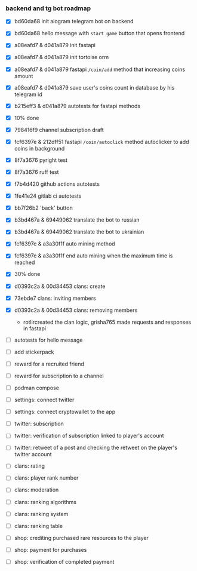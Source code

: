 ### backend and tg bot roadmap

- [x] bd60da68 init aiogram telegram bot on backend
- [x] bd60da68 hello message with `start game` button that opens frontend
- [x] a08eafd7 & d041a879 init fastapi
- [x] a08eafd7 & d041a879 init tortoise orm
- [x] a08eafd7 & d041a879 fastapi `/coin/add` method that increasing coins amount
- [x] a08eafd7 & d041a879 save user's coins count in database by his telegram id
- [x] b215eff3 & d041a879 autotests for fastapi methods
- [x] 10% done
- [x] 798416f9 channel subscription draft
- [x] fcf6397e & 212dff51 fastapi `/coin/autoclick` method autoclicker to add coins in background
- [x] 8f7a3676 pyright test
- [x] 8f7a3676 ruff test
- [x] f7b4d420 github actions autotests
- [x] 1fe41e24 gitlab ci autotests
- [x] bb7f26b2 'back' button
- [x] b3bd467a & 69449062 translate the bot to russian
- [x] b3bd467a & 69449062 translate the bot to ukrainian
- [x] fcf6397e & a3a30f1f auto mining method
- [x] fcf6397e & a3a30f1f end auto mining when the maximum time is reached
- [x] 30% done
- [x] d0393c2a & 00d34453 clans: create
- [x] 73ebde7 clans: inviting members
- [x] d0393c2a & 00d34453 clans: removing members
    - rotlircreated the clan logic, grisha765 made requests and responses in fastapi
- [ ] autotests for hello message
- [ ] add stickerpack
- [ ] reward for a recruited friend
- [ ] reward for subscription to a channel
- [ ] podman compose
- [ ] settings: connect twitter
- [ ] settings: connect cryptowallet to the app
- [ ] twitter: subscription
- [ ] twitter: verification of subscription linked to player's account
- [ ] twitter: retweet of a post and checking the retweet on the player's twitter account
- [ ] clans: rating
- [ ] clans: player rank number
- [ ] clans: moderation
- [ ] clans: ranking algorithms
- [ ] clans: ranking system
- [ ] clans: ranking table
- [ ] shop: crediting purchased rare resources to the player
- [ ] shop: payment for purchases
- [ ] shop: verification of completed payment

